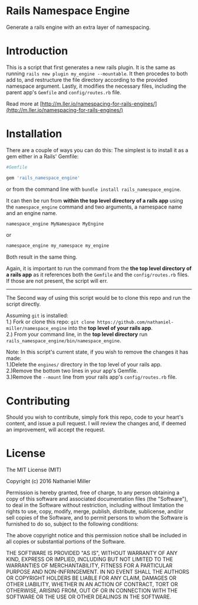 # Rails Namespace Engine
Generate a rails engine with an extra layer of namespacing.

# Introduction

This is a script that first generates a new rails plugin. It is the same as running `rails new plugin my_engine --mountable`.
It then procedes to both add to, and restructure the file directory according to the provided namespace argument.
Lastly, it modifies the necessary files, including the parent app's `Gemfile` and `config/routes.rb` file.

Read more at [http://m.ller.io/namespacing-for-rails-engines/](http://m.ller.io/namespacing-for-rails-engines/)

# Installation
There are a couple of ways you can do this: The simplest is to install it as a gem either in a Rails' Gemfile:
```ruby
#Gemfile

gem 'rails_namespace_engine'
```
or from the command line with  `bundle install rails_namespace_engine`.

It can then be run from **within the top level directory of a rails app** using the `namespace_engine` command and two arguments,
a namespace name and an engine name.
```bash
namespace_engine MyNamespace MyEngine
```
or
```bash
namespace_engine my_namespace my_engine
```
Both result in the same thing.

Again, it is important to run the command from the **the top level directory of a rails app** as it references both the
`Gemfile` and the `config/routes.rb` files. If those are not present, the script will err.
<hr>
The Second way of using this script would be to clone this repo and run the script directly.


Assuming `git` is installed:<br />
1.) Fork or clone this repo: `git clone https://github.com/nathaniel-miller/namespace_engine` into the **top level of your rails app**.<br />
2.) From your command line, in the **top level directory** run `rails_namespace_engine/bin/namespace_engine`.<br />

Note: In this script's current state, if you wish to remove the changes it has made:<br>
1.)Delete the `engines/` directory in the top level of your rails app.<br>
2.)Remove the bottom two lines in your app's Gemfile.<br>
3.)Remove the `--mount` line from your rails app's `config/routes.rb` file.<br>



# Contributing

Should you wish to contribute, simply fork this repo, code to your heart's content, and issue a pull request. I will review the changes and, if deemed an improvement, will accept the request.

# License

The MIT License (MIT)

Copyright (c) 2016 Nathaniel Miller


Permission is hereby granted, free of charge, to any person obtaining a copy of this software and associated documentation files (the "Software"), to deal in the Software without restriction, including without limitation the rights to use, copy, modify, merge, publish, distribute, sublicense, and/or sell copies of the Software, and to permit persons to whom the Software is furnished to do so, subject to the following conditions:

The above copyright notice and this permission notice shall be included in all copies or substantial portions of the Software.

THE SOFTWARE IS PROVIDED "AS IS", WITHOUT WARRANTY OF ANY KIND, EXPRESS OR IMPLIED, INCLUDING BUT NOT LIMITED TO THE WARRANTIES OF MERCHANTABILITY, FITNESS FOR A PARTICULAR PURPOSE AND NON-INFRINGEMENT. IN NO EVENT SHALL THE AUTHORS OR COPYRIGHT HOLDERS BE LIABLE FOR ANY CLAIM, DAMAGES OR OTHER LIABILITY, WHETHER IN AN ACTION OF CONTRACT, TORT OR OTHERWISE, ARISING FROM, OUT OF OR IN CONNECTION WITH THE SOFTWARE OR THE USE OR OTHER DEALINGS IN THE SOFTWARE.
